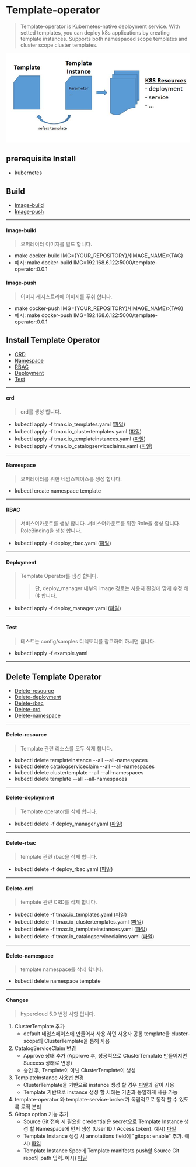 # Template-operator

> Template-operator is Kubernetes-native deployment service. With setted templates, you can deploy k8s applications by creating template instances.
> Supports both namespaced scope templates and cluster scope cluster templates.  

![image](https://raw.githubusercontent.com/tmax-cloud/template-operator/master/docs/template.JPG)

## prerequisite Install
- kubernetes

## Build
- [Image-build](#image-build)
- [Image-push](#image-push)

---

#### Image-build
> 오퍼레이터 이미지를 빌드 합니다.
- make docker-build IMG={YOUR_REPOSITORY}/{IMAGE_NAME}:{TAG}
- 예시: make docker-build IMG=192.168.6.122:5000/template-operator:0.0.1

#### Image-push
> 이미지 레지스트리에 이미지를 푸쉬 합니다.
- make docker-push IMG={YOUR_REPOSITORY}/{IMAGE_NAME}:{TAG}
- 예시: make docker-push IMG=192.168.6.122:5000/template-operator:0.0.1

## Install Template Operator

- [CRD](#crd)
- [Namespace](#namespace)
- [RBAC](#RBAC)
- [Deployment](#deployment)
- [Test](#test)

---

#### crd
> crd를 생성 합니다.
- kubectl apply -f tmax.io_templates.yaml ([파일](./config/crd/bases/tmax.io_templates.yaml))
- kubectl apply -f tmax.io_clustertemplates.yaml ([파일](./config/crd/bases/tmax.io_clustertemplates.yaml))
- kubectl apply -f tmax.io_templateinstances.yaml ([파일](./config/crd/bases/tmax.io_templateinstances.yaml))
- kubectl apply -f tmax.io_catalogserviceclaims.yaml ([파일](./config/crd/bases/tmax.io_catalogserviceclaims.yaml))

---

#### Namespace
> 오퍼레이터를 위한 네임스페이스를 생성 합니다.
- kubectl create namespace template

---

#### RBAC
> 서비스어카운트를 생성 합니다.
> 서비스어카운트를 위한 Role을 생성 합니다.
> RoleBinding을 생성 합니다.
- kubectl apply -f deploy_rbac.yaml ([파일](./config/rbac/deploy_admin_rbac.yaml))

---

#### Deployment
> Template Operator를 생성 합니다.
>> 단, deploy_manager 내부의 image 경로는 사용자 환경에 맞게 수정 해야 합니다.
- kubectl apply -f deploy_manager.yaml ([파일](./config/manager/deploy_manager.yaml))

---

#### Test
> 테스트는 config/samples 디렉토리를 참고하여 하시면 됩니다.
- kubectl apply -f example.yaml

---

## Delete Template Operator

- [Delete-resource](#Delete-resource)
- [Delete-deployment](#Delete-deployment)
- [Delete-rbac](#Delete-rbac)
- [Delete-crd](#Delete-crd)
- [Delete-namespace](#Delete-namespace)

---

#### Delete-resource
> Template 관련 리소스를 모두 삭제 합니다.
- kubectl delete templateinstance --all --all-namespaces
- kubectl delete catalogserviceclaim --all --all-namespaces
- kubectl delete clustertemplate --all --all-namespaces
- kubectl delete template --all --all-namespaces

---

#### Delete-deployment
> Template operator를 삭제 합니다.
- kubectl delete -f deploy_manager.yaml ([파일](./config/manager/deploy_manager.yaml))

---

#### Delete-rbac
> template 관련 rbac을 삭제 합니다.
- kubectl delete -f deploy_rbac.yaml ([파일](./config/rbac/deploy_admin_rbac.yaml))

---

#### Delete-crd
> template 관련 CRD를 삭제 합니다.
- kubectl delete -f tmax.io_templates.yaml ([파일](./config/crd/bases/tmax.io_templates.yaml))
- kubectl delete -f tmax.io_clustertemplates.yaml ([파일](./config/crd/bases/tmax.io_clustertemplates.yaml))
- kubectl delete -f tmax.io_templateinstances.yaml ([파일](./config/crd/bases/tmax.io_templateinstances.yaml))
- kubectl delete -f tmax.io_catalogserviceclaims.yaml ([파일](./config/crd/bases/tmax.io_catalogserviceclaims.yaml))

---

#### Delete-namespace
> template namespace를 삭제 합니다.
- kubectl delete namespace template 

---

#### Changes
> hypercloud 5.0 변경 사항 입니다.
1. ClusterTemplate 추가
    - default 네임스페이스에 만들어서 사용 하던 사용자 공통 template을 cluster-scope의 ClusterTemplate을 통해 사용
2. CatalogServiceClaim 변경
    - Approve 상태 추가 (Approve 후, 성공적으로 ClusterTemplate 만들어지면 Success 상태로 변경)
    - 승인 후, Template이 아닌 ClusterTemplate이 생성
3. TemplateInstance 사용법 변경
    - ClusterTemplate을 기반으로 instance 생성 할 경우 [파일](./config/samples/cluster-example-template-instance.yaml)과 같이 사용
    - Template 기반으로 instance 생성 할 시에는 기존과 동일하게 사용 가능
4. template-operator 와 template-service-broker가 독립적으로 동작 할 수 있도록 로직 분리 
5. Gitops option 기능 추가
    - Source Git 접속 시 필요한 credential은 secret으로 Template Instance 생성 할 Namespace에 먼저 생성 (User ID / Access token). 예시) [파일](./config/samples/secret.yaml)
    - Template Instance 생성 시 annotations field에 "gitops: enable" 추가. 예시) [파일](./config/samples/gitops-example-instance.yaml)
    - Template Instance Spec에 Template manifests push할 Source Git repo와 path 입력. 예시) [파일](./config/samples/gitops-example-instance.yaml)
    
